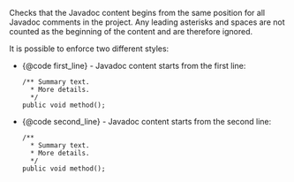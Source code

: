 Checks that the Javadoc content begins from the same position for all
Javadoc comments in the project. Any leading asterisks and spaces are
not counted as the beginning of the content and are therefore ignored.

It is possible to enforce two different styles:

-   {\@code first\_line} - Javadoc content starts from the first line:

        /** Summary text.
          * More details.
          */
        public void method();
                    

-   {\@code second\_line} - Javadoc content starts from the second line:

        /**
          * Summary text.
          * More details.
          */
        public void method();